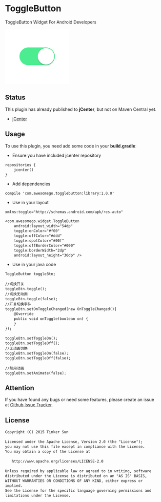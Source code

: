 ToggleButton
============

ToggleButton Widget For Android Developers

<img src="https://github.com/Tinker-S/ToggleButton/blob/master/toggle.gif"/>

## Status

This plugin has already published to **jCenter**, but not on Maven Central yet.  

* [jCenter](https://bintray.com/tinker-s/maven/ToggleButton)

## Usage

To use this plugin, you need add some code in your **build.gradle**:

* Ensure you have included jcenter repository

```
repositories {
    jcenter()
}
```

* Add dependencies

```
compile 'com.awesomego.togglebutton:library:1.0.0'
```

* Use in your layout

```
xmlns:toggle="http://schemas.android.com/apk/res-auto"
```

```
<com.awesomego.widget.ToggleButton
    android:layout_width="54dp"
    toggle:onColor="#f00"
    toggle:offColor="#ddd"
    toggle:spotColor="#00f"
    toggle:offBorderColor="#000"
    toggle:borderWidth="2dp"
    android:layout_height="30dp" />
```

* Use in your java code

```
ToggleButton toggleBtn;
        
//切换开关
toggleBtn.toggle();
//切换无动画
toggleBtn.toggle(false);
//开关切换事件
toggleBtn.setOnToggleChanged(new OnToggleChanged(){
    @Override
    public void onToggle(boolean on) {
    }
});
        
toggleBtn.setToggleOn();
toggleBtn.setToggleOff();
//无动画切换
toggleBtn.setToggleOn(false);
toggleBtn.setToggleOff(false);

//禁用动画
toggleBtn.setAnimate(false);
```

## Attention

If you have found any bugs or need some features, please create an issue at [Github Issue Tracker](https://github.com/Tinker-S/ToggleButton/issues).

## License

    Copyright (C) 2015 Tinker Sun

    Licensed under the Apache License, Version 2.0 (the "License");
    you may not use this file except in compliance with the License.
    You may obtain a copy of the License at

       http://www.apache.org/licenses/LICENSE-2.0

    Unless required by applicable law or agreed to in writing, software
    distributed under the License is distributed on an "AS IS" BASIS,
    WITHOUT WARRANTIES OR CONDITIONS OF ANY KIND, either express or implied.
    See the License for the specific language governing permissions and
    limitations under the License.
